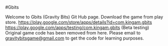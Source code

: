 #Gbits

Welcome to Gbits (Gravity Bits) Git Hub page. Download the game from play store. https://play.google.com/store/apps/details?id=com.kingam.gbits
https://play.google.com/apps/testing/com.kingam.gbits (Beta testing)
Original game code has been removed from here. Please email to gravitybitsgame@gmail.com to get the code for learning purposes.
